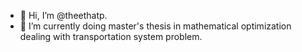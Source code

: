 - 👋 Hi, I’m @theethatp.
- 🌱 I’m currently doing master's thesis in mathematical optimization dealing with transportation system problem.
